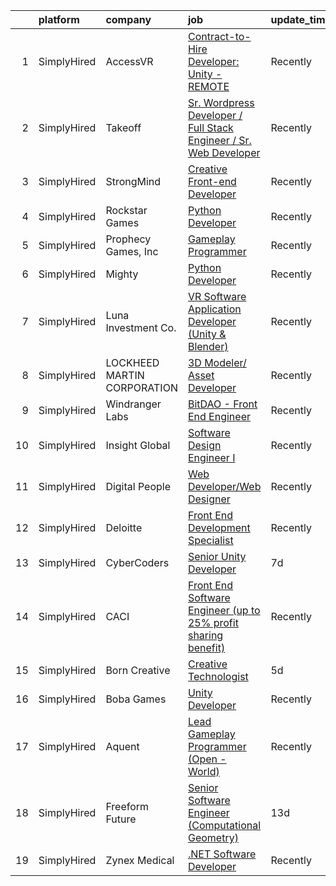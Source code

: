 

|    | platform    | company                     | job                                                                                                                                                                               | update_time   | location          |
|---:|:------------|:----------------------------|:----------------------------------------------------------------------------------------------------------------------------------------------------------------------------------|:--------------|:------------------|
|  1 | SimplyHired | AccessVR                    | [Contract-to-Hire Developer: Unity - REMOTE](https://www.simplyhired.com/job/eHNuYSh6_hoBmAbJDab1E996_fEnIXXN35rkqxjWwKVh7x7ufcJMLA?q=animation+developer)                        | Recently      | Winchester, VA    |
|  2 | SimplyHired | Takeoff                     | [Sr. Wordpress Developer / Full Stack Engineer / Sr. Web Developer](https://www.simplyhired.com/job/khEXJqWyBebvFbFU4fOdePcWel9XNHOF_x59rbs6C5HfMPwCAlHsrQ?q=animation+developer) | Recently      | Remote            |
|  3 | SimplyHired | StrongMind                  | [Creative Front-end Developer](https://www.simplyhired.com/job/l3iV_XlJaw7oN9hJ0BBsdGRcXuE994R8cpA-pESzGtQC6px28pmeAA?q=animation+developer)                                      | Recently      | Chandler, AZ      |
|  4 | SimplyHired | Rockstar Games              | [Python Developer](https://www.simplyhired.com/job/NocNYu1zaiZSEKQFVRtQ7-07ZtqQGlqh52A79re5d67EhMcb4WnOvA?q=animation+developer)                                                  | Recently      | New York, NY      |
|  5 | SimplyHired | Prophecy Games, Inc         | [Gameplay Programmer](https://www.simplyhired.com/job/h3wUc9X_Z8b0Ki14jhmQPrC6-Z6F0zpN31akjwQSclpj6kHATp-uDQ?q=animation+developer)                                               | Recently      | Alpharetta, GA    |
|  6 | SimplyHired | Mighty                      | [Python Developer](https://www.simplyhired.com/job/mSidqalQa9rFv-8uMc6mXYDSd2xaTVkb4xZSgl6OipQNezi9Fe79tw?q=animation+developer)                                                  | Recently      | Remote            |
|  7 | SimplyHired | Luna Investment Co.         | [VR Software Application Developer (Unity & Blender)](https://www.simplyhired.com/job/gy8HREFul1xocPlS9PtlO2qZaV4gum6HSfUE_ED1zIz-UhEoFwcbSw?q=animation+developer)               | Recently      | Remote            |
|  8 | SimplyHired | LOCKHEED MARTIN CORPORATION | [3D Modeler/ Asset Developer](https://www.simplyhired.com/job/ytznfHbT7W4AJzaUZlN3Lkqq69PW2U0nu2mqUowTqAYKW9CC1Pzlcw?q=animation+developer)                                       | Recently      | Orlando, FL       |
|  9 | SimplyHired | Windranger Labs             | [BitDAO - Front End Engineer](https://www.simplyhired.com/job/8tA0wIisPP_ZZcSl-Z9PfpFT0Dt1Q1_gOgrsmdsJXJtNUscHjIio2g?q=animation+developer)                                       | Recently      | Remote            |
| 10 | SimplyHired | Insight Global              | [Software Design Engineer I](https://www.simplyhired.com/job/6MoYIsPgr3b31xFpoMnokUX0bidb9hQa5yprXu8UP3VfQiENrfEGwQ?q=animation+developer)                                        | Recently      | Alpharetta, GA    |
| 11 | SimplyHired | Digital People              | [Web Developer/Web Designer](https://www.simplyhired.com/job/N1ch-5-dgJW79nH7h6ETBlj0cYz11c1E2hjd-YEdWeka-sMirKyFHA?q=animation+developer)                                        | Recently      | Mettawa, IL       |
| 12 | SimplyHired | Deloitte                    | [Front End Development Specialist](https://www.simplyhired.com/job/BGBbYMhWotKDkSvUOrKMgtiI5gtF9srJywwV5tdFFzpAHi5RTe4IOQ?q=animation+developer)                                  | Recently      | Tallahassee, FL   |
| 13 | SimplyHired | CyberCoders                 | [Senior Unity Developer](https://www.simplyhired.com/job/rndkOA2vIKfGM7atqNUKa4kh9aKplvA-6Fwqlr0HGg1vWGmXipnzxA?q=animation+developer)                                            | 7d            | Mountain View, CA |
| 14 | SimplyHired | CACI                        | [Front End Software Engineer (up to 25% profit sharing benefit)](https://www.simplyhired.com/job/kdHfJMtgmEa56b-W-wJWs1S8dvRsMh7IWG19JhLN5VkYjLtGNMo4Tw?q=animation+developer)    | Recently      | Sterling, VA      |
| 15 | SimplyHired | Born Creative               | [Creative Technologist](https://www.simplyhired.com/job/3ZNZqp0uD8xE9khSi35d8vj1IH2RsKTstTuuVqynjYpwz3JGY4G1BA?q=animation+developer)                                             | 5d            | Remote            |
| 16 | SimplyHired | Boba Games                  | [Unity Developer](https://www.simplyhired.com/job/2Ksr-vYemOiPxyV6NP21dgUhB8wRHGoUQJWl1pqvIB76GUwYWBx1zA?q=animation+developer)                                                   | Recently      | Schaumburg, IL    |
| 17 | SimplyHired | Aquent                      | [Lead Gameplay Programmer (Open - World)](https://www.simplyhired.com/job/7ZLNT00Iiq5Kq12cBROB1PnS_tBHWcGl67ybte_3rs4uGN7nB5jTNQ?q=animation+developer)                           | Recently      | Los Angeles, CA   |
| 18 | SimplyHired | Freeform Future             | [Senior Software Engineer (Computational Geometry)](https://www.simplyhired.com/job/6wSIhC8ONO7FvkxxWlWYoapxKQvlABLw6UoPzfoMVkL_T4XfmwR9kA?q=animation+developer)                 | 13d           | Hawthorne, CA     |
| 19 | SimplyHired | Zynex Medical               | [.NET Software Developer](https://www.simplyhired.com/job/CkZS4u7p1I92Dp42AUwS_a_ddjsrJw7_CNhZYtWMjYq5qdAiX22kGQ?q=animation+developer)                                           | Recently      | Englewood, CO     |